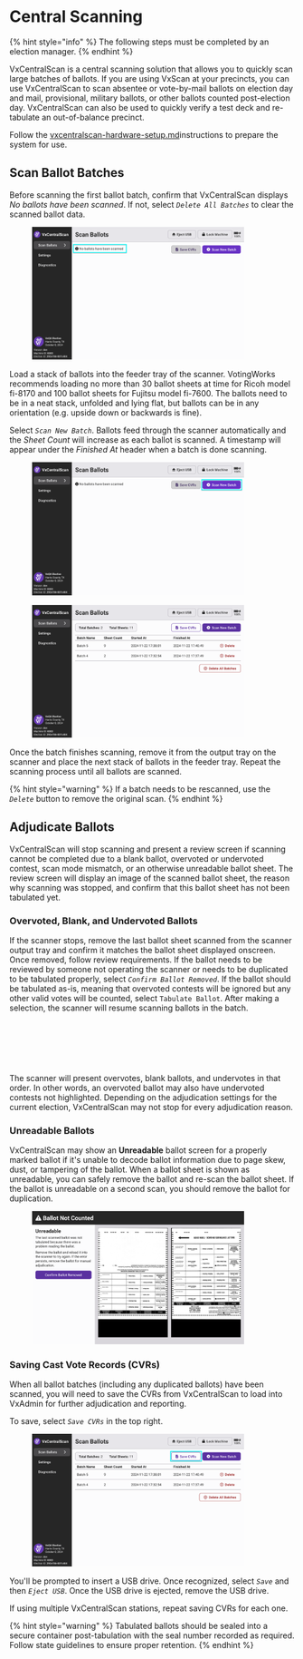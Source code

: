 # Central Scanning

{% hint style="info" %}
The following steps must be completed by an election manager.
{% endhint %}

VxCentralScan is a central scanning solution that allows you to quickly scan large batches of ballots. If you are using VxScan at your precincts, you can use VxCentralScan to scan absentee or vote-by-mail ballots on election day and mail, provisional, military ballots, or other ballots counted post-election day. VxCentralScan can also be used to quickly verify a test deck and re-tabulate an out-of-balance precinct.&#x20;

Follow the [vxcentralscan-hardware-setup.md](vxcentralscan-hardware-setup.md "mention")instructions to prepare the system for use.

## Scan Ballot Batches

Before scanning the first ballot batch, confirm that VxCentralScan displays _No ballots have been scanned_. If not, select _`Delete All Batches`_ to clear the scanned ballot data.

<figure><img src="../.gitbook/assets/no-ballots-scanned copy.png" alt="" width="375"><figcaption></figcaption></figure>

Load a stack of ballots into the feeder tray of the scanner. VotingWorks recommends loading no more than 30 ballot sheets at time for Ricoh model fi-8170 and 100 ballot sheets for Fujitsu model fi-7600. The ballots need to be in a neat stack, unfolded and lying flat, but ballots can be in any orientation (e.g. upside down or backwards is fine).

Select _`Scan New Batch`_. Ballots feed through the scanner automatically and the _Sheet Count_ will increase as each ballot is scanned. A timestamp will appear under the _Finished At_ header when a batch is done scanning.&#x20;

<div><figure><img src="../.gitbook/assets/no-ballots-scanned copy 2.png" alt="" width="375"><figcaption></figcaption></figure> <figure><img src="../.gitbook/assets/cs-ballots-scanned.png" alt="" width="375"><figcaption></figcaption></figure></div>

Once the batch finishes scanning, remove it from the output tray on the scanner and place the next stack of ballots in the feeder tray. Repeat the scanning process until all ballots are scanned.

{% hint style="warning" %}
If a batch needs to be rescanned, use the _`Delete`_ button to remove the original scan.
{% endhint %}

## Adjudicate Ballots

VxCentralScan will stop scanning and present a review screen if scanning cannot be completed due to a blank ballot, overvoted or undervoted contest, scan mode mismatch, or an otherwise unreadable ballot sheet. The review screen will display an image of the scanned ballot sheet, the reason why scanning was stopped, and confirm that this ballot sheet has not been tabulated yet.

### Overvoted, Blank, and Undervoted Ballots

If the scanner stops, remove the last ballot sheet scanned from the scanner output tray and confirm it matches the ballot sheet displayed onscreen. Once removed, follow review requirements. If the ballot needs to be reviewed by someone not operating the scanner or needs to be duplicated to be tabulated properly, select _`Confirm Ballot Removed`_. If the ballot should be tabulated as-is, meaning that overvoted contests will be ignored but any other valid votes will be counted, select `Tabulate Ballot`.  After making a selection, the scanner will resume scanning ballots in the batch.&#x20;

<div><figure><img src="../.gitbook/assets/overvoted-ballot-cs.png" alt=""><figcaption></figcaption></figure> <figure><img src="../.gitbook/assets/cs-blank-ballot.png" alt=""><figcaption></figcaption></figure> <figure><img src="../.gitbook/assets/cs-undervoted-ballot.png" alt=""><figcaption></figcaption></figure></div>

The scanner will present overvotes, blank ballots, and undervotes in that order. In other words, an overvoted ballot may also have undervoted contests not highlighted. Depending on the adjudication settings for the current election, VxCentralScan may not stop for every adjudication reason.

### Unreadable Ballots

VxCentralScan may show an **Unreadable** ballot screen for a properly marked ballot if it's unable to decode ballot information due to page skew, dust, or tampering of the ballot. When a ballot sheet is shown as unreadable, you can safely remove the ballot and re-scan the ballot sheet. If the ballot is unreadable on a second scan, you should remove the ballot for duplication.

<figure><img src="../.gitbook/assets/cs-undreadable.png" alt="" width="375"><figcaption></figcaption></figure>

### Saving Cast Vote Records (CVRs)

When all ballot batches (including any duplicated ballots) have been scanned, you will need to save the CVRs from VxCentralScan to load into VxAdmin for further adjudication and reporting.

To save, select _`Save CVRs`_ in the top right.

<figure><img src="../.gitbook/assets/cs-ballots-scanned copy.png" alt="" width="375"><figcaption></figcaption></figure>

You'll be prompted to insert a USB drive. Once recognized, select _`Save`_ and then _`Eject USB`_. Once the USB drive is ejected, remove the USB drive.

If using multiple VxCentralScan stations, repeat saving CVRs for each one.

{% hint style="warning" %}
Tabulated ballots should be sealed into a secure container post-tabulation with the seal number recorded as required. Follow state guidelines to ensure proper retention.
{% endhint %}


